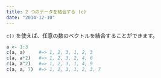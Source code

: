 ```yaml
---
title: 2 つのデータを結合する (c)
date: "2014-12-10"
---
```


`c()` を使えば、任意の数のベクトルを結合することができます。

```r
a <- 1:3
c(a, a)     #=> 1, 2, 3, 1, 2, 3
c(a, a*2)   #=> 1, 2, 3, 2, 4, 6
c(a, a^2)   #=> 1, 2, 3, 1, 4, 9
c(a, a, 7)  #=> 1, 2, 3, 1, 2, 3, 7
```

